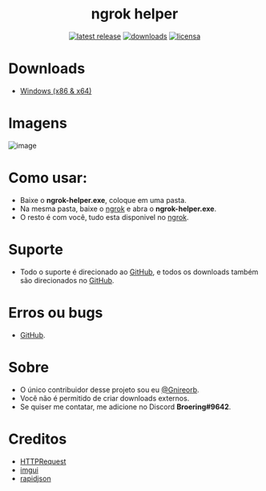 <h1 align="center">ngrok helper</h1>
<div align="center">
    <a href="https://github.com/gnireorb/ngrok-helper/releases/"><img src="https://img.shields.io/github/release/gnireorb/ngrok-helper.svg?style=flat-square" alt="latest release" /></a>
    <a href="https://github.com/gnireorb/ngrok-helper/releases/"><img src="https://img.shields.io/github/downloads/gnireorb/ngrok-helper/total?style=flat-square" alt="downloads" /></a>
    <a href="https://github.com/gnireorb/ngrok-helper/blob/master/LICENSE"><img src="https://img.shields.io/github/license/gnireorb/ngrok-helper?label=license&style=flat-square" alt="licensa" /></a>
</div>

# Downloads
- [Windows (x86 & x64)](https://github.com/gnireorb/ngrok-helper/releases/download/v0.2/ngrok-helper.exe)

# Imagens
![image](https://user-images.githubusercontent.com/62901166/91380475-72f9c300-e7fb-11ea-835f-dd5a86d806d1.png)

# Como usar:
- Baixe o **ngrok-helper.exe**, coloque em uma pasta.
- Na mesma pasta, baixe o [ngrok](https://ngrok.com/) e abra o **ngrok-helper.exe**.
- O resto é com você, tudo esta disponivel no [ngrok](https://ngrok.com/).

# Suporte
- Todo o suporte é direcionado ao [GitHub](https://github.com/gnireorb/ngrok-helper/issues), e todos os downloads também são direcionados no [GitHub](https://github.com/gnireorb/ngrok-helper/releases).

# Erros ou bugs
- [GitHub](https://github.com/gnireorb/ngrok-helper/issues).

# Sobre
- O único contribuidor desse projeto sou eu [@Gnireorb](https://github.com/gnireorb).
- Você não é permitido de criar downloads externos.
- Se quiser me contatar, me adicione no Discord **Broering#9642**.

# Creditos
- [HTTPRequest](https://github.com/elnormous/HTTPRequest)
- [imgui](https://github.com/ocornut/imgui)
- [rapidjson](https://github.com/Tencent/rapidjson)
